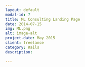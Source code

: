 ```yaml
---
layout: default
modal-id: 7
title: ML Consulting Landing Page
date: 2014-07-15
img: ML.png
alt: image-alt
project-date: May 2015
client: freelance
category: Rails
description:

---
```

